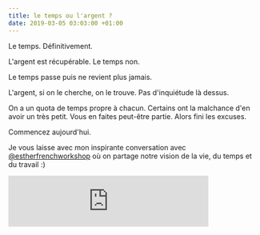 ```yaml
---
title: le temps ou l'argent ?
date: 2019-03-05 03:03:00 +01:00
---
```


Le temps. Définitivement.

L'argent est récupérable. Le temps non. 

Le temps passe puis ne revient plus jamais.

L'argent, si on le cherche, on le trouve. Pas d'inquiétude là dessus.

On a un quota de temps propre à chacun. Certains ont la malchance d'en avoir un très petit. Vous en faites peut-être partie. Alors fini les excuses.

Commencez aujourd'hui.

Je vous laisse avec mon inspirante conversation avec [@estherfrenchworkshop](https://www.instagram.com/estherfrenchworkshop) où on partage notre vision de la vie, du temps et du travail :)

<iframe src="https://anchor.fm/Franckdpt/embed/episodes/Conversation-avec-Esther-French-Workshop-e3cc11" height="102px" width="400px" frameborder="0" scrolling="no"></iframe>